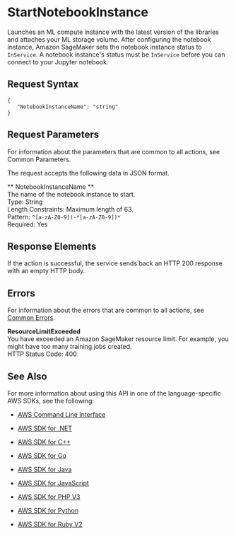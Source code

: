 # StartNotebookInstance<a name="API_StartNotebookInstance"></a>

Launches an ML compute instance with the latest version of the libraries and attaches your ML storage volume\. After configuring the notebook instance, Amazon SageMaker sets the notebook instance status to `InService`\. A notebook instance's status must be `InService` before you can connect to your Jupyter notebook\. 

## Request Syntax<a name="API_StartNotebookInstance_RequestSyntax"></a>

```
{
   "NotebookInstanceName": "string"
}
```

## Request Parameters<a name="API_StartNotebookInstance_RequestParameters"></a>

For information about the parameters that are common to all actions, see Common Parameters\.

The request accepts the following data in JSON format\.

 ** NotebookInstanceName **   
The name of the notebook instance to start\.  
Type: String  
Length Constraints: Maximum length of 63\.  
Pattern: `^[a-zA-Z0-9](-*[a-zA-Z0-9])*`   
Required: Yes

## Response Elements<a name="API_StartNotebookInstance_ResponseElements"></a>

If the action is successful, the service sends back an HTTP 200 response with an empty HTTP body\.

## Errors<a name="API_StartNotebookInstance_Errors"></a>

For information about the errors that are common to all actions, see [Common Errors](CommonErrors.md)\.

 **ResourceLimitExceeded**   
 You have exceeded an Amazon SageMaker resource limit\. For example, you might have too many training jobs created\.   
HTTP Status Code: 400

## See Also<a name="API_StartNotebookInstance_SeeAlso"></a>

For more information about using this API in one of the language\-specific AWS SDKs, see the following:

+  [AWS Command Line Interface](http://docs.aws.amazon.com/goto/aws-cli/sagemaker-2017-07-24/StartNotebookInstance) 

+  [AWS SDK for \.NET](http://docs.aws.amazon.com/goto/DotNetSDKV3/sagemaker-2017-07-24/StartNotebookInstance) 

+  [AWS SDK for C\+\+](http://docs.aws.amazon.com/goto/SdkForCpp/sagemaker-2017-07-24/StartNotebookInstance) 

+  [AWS SDK for Go](http://docs.aws.amazon.com/goto/SdkForGoV1/sagemaker-2017-07-24/StartNotebookInstance) 

+  [AWS SDK for Java](http://docs.aws.amazon.com/goto/SdkForJava/sagemaker-2017-07-24/StartNotebookInstance) 

+  [AWS SDK for JavaScript](http://docs.aws.amazon.com/goto/AWSJavaScriptSDK/sagemaker-2017-07-24/StartNotebookInstance) 

+  [AWS SDK for PHP V3](http://docs.aws.amazon.com/goto/SdkForPHPV3/sagemaker-2017-07-24/StartNotebookInstance) 

+  [AWS SDK for Python](http://docs.aws.amazon.com/goto/boto3/sagemaker-2017-07-24/StartNotebookInstance) 

+  [AWS SDK for Ruby V2](http://docs.aws.amazon.com/goto/SdkForRubyV2/sagemaker-2017-07-24/StartNotebookInstance) 